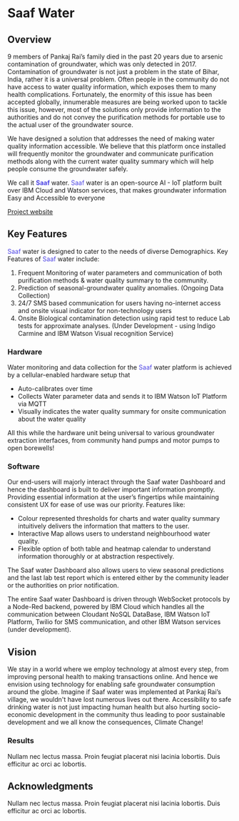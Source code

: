# Saaf Water

## Overview

9 members of Pankaj Rai’s family died in the past 20 years due to arsenic contamination of groundwater, which was only detected in 2017. Contamination of groundwater is not just a problem in the state of Bihar, India, rather it is a universal problem. Often people in the community do not have access to water quality information, which exposes them to many health complications. Fortunately, the enormity of this issue has been accepted globally, innumerable measures are being worked upon to tackle this issue, however, most of the solutions only provide information to the authorities and do not convey the purification methods for portable use to the actual user of the groundwater source.
 
We have designed a solution that addresses the need of making water quality information accessible. We believe that this platform once installed will frequently monitor the groundwater and communicate purification methods along with the current water quality summary which will help people consume the groundwater safely. 

We call it <b><font style="color:#4F46E5" type="Roboto"> Saaf</font> </b> <font type="Roboto"> water.</font>
<font style="color:#4F46E5" type="Roboto"> Saaf</font> <font type="Roboto"> water </font> is an open-source AI - IoT platform built over IBM Cloud and Watson services, that makes groundwater information Easy and Accessible to everyone

[Project website]()

## Key Features

<font style="color:#4F46E5" type="Roboto"> Saaf</font> <font type="Roboto"> water </font> is designed to cater to the needs of diverse Demographics. Key Features of <font style="color:#4F46E5" type="Roboto"> Saaf</font> <font type="Roboto"> water </font> include:   
1. Frequent Monitoring of water parameters and communication of both purification methods & water quality summary to the community.
2. Prediction of seasonal-groundwater quality anomalies. (Ongoing Data Collection)
3. 24/7 SMS based communication for users having no-internet access and onsite visual indicator for non-technology users 
4. Onsite Biological contamination detection using rapid test to reduce Lab tests for approximate analyses. (Under Development - using Indigo Carmine and IBM Watson Visual recognition Service)

### Hardware

Water monitoring and data collection for the <font style="color:#4F46E5" type="Roboto"> Saaf</font> <font type="Roboto"> water </font>
 platform is achieved by a cellular-enabled hardware setup that

- Auto-calibrates over time
- Collects Water parameter data and sends it to IBM Watson IoT Platform via MQTT 
- Visually indicates the water quality summary for onsite communication about the water quality

All this while the hardware unit being universal to various groundwater extraction interfaces, from community hand pumps and motor pumps to open borewells!

### Software

Our end-users will majorly interact through the Saaf water Dashboard and hence the dashboard is built to deliver important information promptly. Providing essential information at the user’s fingertips while maintaining consistent UX for ease of use was our priority. Features like:

- Colour represented thresholds for charts and water quality summary intuitively delivers the information that matters to the user.
- Interactive Map allows users to understand neighbourhood water quality.
- Flexible option of both table and heatmap calendar to understand information thoroughly or at abstraction respectively.

The Saaf water Dashboard also allows users to view seasonal predictions and the last lab test report which is entered either by the community leader or the authorities on prior notification. 
 
The entire Saaf water Dashboard is driven through WebSocket protocols by a Node-Red backend, powered by IBM Cloud which handles all the communication between Cloudant NoSQL DataBase, IBM Watson IoT Platform, Twilio for SMS communication, and other IBM Watson services (under development).   

## Vision

We stay in a world where we employ technology at almost every step, from improving personal health to making transactions online. And hence we envision using technology for enabling safe groundwater consumption around the globe. Imagine if Saaf water was implemented at Pankaj Rai’s village, we wouldn't have lost numerous lives out there. Accessibility to safe drinking water is not just impacting  human health but also hurting socio-economic development in the community thus leading to poor sustainable development and we all know the consequences, Climate Change! 

### Results

Nullam nec lectus massa. Proin feugiat placerat nisi lacinia lobortis. Duis efficitur ac orci ac lobortis.

## Acknowledgments

Nullam nec lectus massa. Proin feugiat placerat nisi lacinia lobortis. Duis efficitur ac orci ac lobortis.
